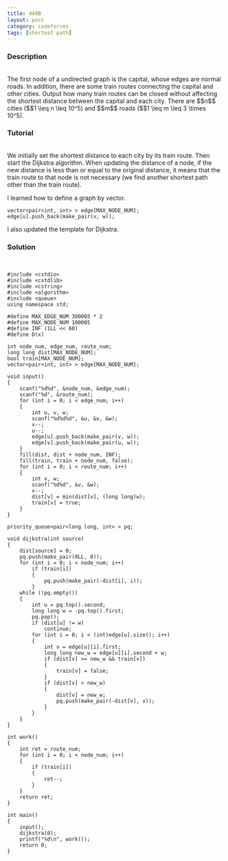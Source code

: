 ```yaml
---
title: 449B
layout: post
category: codeforces
tags: [shortest path]
---
```



### Description  
<br/>
The first node of a undirected graph is the capital,
whose edges are normal roads.
In addition, there are some train routes connecting the capital and other cities.
Output how many train routes can be closed without affecting the shortest distance between the capital and each city.
There are $$n$$ cities ($$1 \leq n \leq 10^5) and $$m$$ roads ($$1 \leq m \leq 3 \times 10^5).
<br/>

### Tutorial  
<br/>
We initially set the shortest distance to each city by its train route.
Then start the Dijkstra algorithm.
When updating the distance of a node, if the new distance is less than or equal to the original distance, it means that the train route to that node is not necessary (we find another shortest path other than the train route).

I learned how to define a graph by vector.

	vector<pair<int, int> > edge[MAX_NODE_NUM];
	edge[u].push_back(make_pair(v, w));

I also updated the template for Dijkstra.
<br/>


### Solution  
<br/>

	#include <cstdio>
	#include <cstdlib>
	#include <cstring>
	#include <algorithm>
	#include <queue>
	using namespace std;
	
	#define MAX_EDGE_NUM 300005 * 2
	#define MAX_NODE_NUM 100005
	#define INF (1LL << 60)
	#define D(x) 
	
	int node_num, edge_num, route_num;
	long long dist[MAX_NODE_NUM];
	bool train[MAX_NODE_NUM];
	vector<pair<int, int> > edge[MAX_NODE_NUM];
	
	void input()
	{
		scanf("%d%d", &node_num, &edge_num);
		scanf("%d", &route_num);
		for (int i = 0; i < edge_num; i++)
		{
			int u, v, w;
			scanf("%d%d%d", &u, &v, &w);
			v--;
			u--;
			edge[u].push_back(make_pair(v, w));
			edge[v].push_back(make_pair(u, w));
		}
		fill(dist, dist + node_num, INF);
		fill(train, train + node_num, false);
		for (int i = 0; i < route_num; i++)
		{
			int v, w;
			scanf("%d%d", &v, &w);
			v--;
			dist[v] = min(dist[v], (long long)w);
			train[v] = true;
		}
	}
	
	priority_queue<pair<long long, int> > pq;
	
	void dijkstra(int source)
	{
		dist[source] = 0;
		pq.push(make_pair(0LL, 0));
		for (int i = 0; i < node_num; i++)
			if (train[i])
			{
				pq.push(make_pair(-dist[i], i));
			}
		while (!pq.empty())
		{
			int u = pq.top().second;
			long long w = -pq.top().first;
			pq.pop();
			if (dist[u] != w)
				continue;
			for (int i = 0; i < (int)edge[u].size(); i++)
			{
				int v = edge[u][i].first;
				long long new_w = edge[u][i].second + w;
				if (dist[v] >= new_w && train[v])
				{
					train[v] = false;
				}
				if (dist[v] > new_w)
				{
					dist[v] = new_w;
					pq.push(make_pair(-dist[v], v));
				}
			}
		}
	}
	
	int work()
	{
		int ret = route_num;
		for (int i = 0; i < node_num; i++)
		{
			if (train[i])
			{
				ret--;
			}
		}
		return ret;
	}
	
	int main()
	{
		input();
		dijkstra(0);
		printf("%d\n", work());
		return 0;
	}
	
